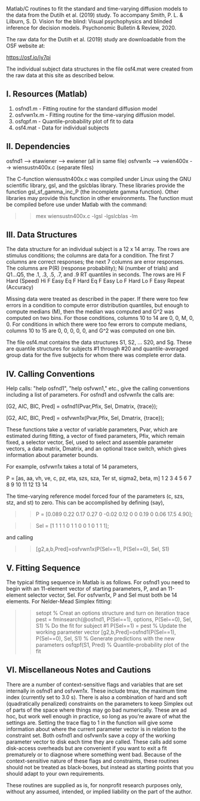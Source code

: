 
Matlab/C routines to fit the standard and time-varying diffusion models to the data from the Dutilh et al. (2019) study. To accompany Smith, P. L. & Lilburn, S. D. Vision for the blind: Visual psychophysics and blinded inference for decision models.  Psychonomic Bulletin & Review, 2020. 

The raw data for the Dutilh et al. (2019) study are downloadable from the OSF website at:

https://osf.io/jy7pi

The individual subject data structures in the file osf4.mat were created from the raw data at this site as described below. 

I. Resources (Matlab)
---------------------
1. osfnd1.m - Fitting routine for the standard diffusion model
2. osfvwn1x.m - Fitting routine for the time-varying diffusion model.
3. osfqpf.m - Quantile-probability plot of fit to data
4. osf4.mat - Data for individual subjects

II. Dependencies
-----------------

osfnd1 --> etawiener --> ewiener (all in same file)
osfvwn1x --> vwien400x --> wiensustn400x.c (separate files)

The C-function wiensustn400x.c was compiled under Linux using the GNU scientific library, gsl, and the gslcblas library. These libraries provide the function gsl_sf_gamma_inc_P (the incomplete gamma function). Other libraries may provide this function in other environments. The function must be compiled before use under Matlab with the command:

>>  mex wiensustn400x.c -lgsl -lgslcblas  -lm

III. Data Structures
--------------------

The data structure for an individual subject is a 12 x 14 array. The rows are stimulus conditions; the columns are data for a condition. The first 7 columns are correct responses; the next 7 columns are error responses. The columns are P(R) (response probability); Ni (number of trials) and Q1...Q5, the .1, .3, .5, .7, and .9 RT quantiles in seconds. The rows are 
  Hi F Hard  (Speed)
  Hi F Easy
  Eq F Hard
  Eq F Easy
  Lo F Hard
  Lo F Easy
  Repeat (Accuracy)

Missing data were treated as described in the paper. If there were too few errors in a condition to compute error distribution quantiles, but enough to compute medians (M), then the median was computed and G^2 was computed on two bins. For those conditions, columns 10 to 14 are 0, 0, M, 0, 0. For conditions in which there were too few errors to compute medians, columns 10 to 15 are 0, 0, 0, 0, 0, and G^2 was computed on one bin.  

The file osf4.mat contains the data structures S1, S2, ... S20, and Sg. These are quantile structures for subjects #1 through #20 and quantile-averaged group data for the five subjects for whom there was complete error data. 

IV. Calling Conventions
-----------------------
Help calls: "help osfnd1", "help osfvwn1," etc., give the calling conventions including a list of parameters. For osfnd1 and osfvwn1x the calls are:

 [G2, AIC, BIC, Pred] = osfnd1(Pvar,Pfix, Sel, Dmatrix, {trace});

 [G2, AIC, BIC, Pred] = osfvwn1x(Pvar,Pfix, Sel, Dmatrix, {trace});

These functions take a vector of variable parameters, Pvar, which are estimated during fitting, a vector of fixed parameters, Pfix, which remain fixed, a selector vector, Sel, used to select and assemble parameter vectors, a data matrix, Dmatrix, and an optional trace switch, which gives information about parameter bounds. 

For example, osfvwn1x takes a total of 14 parameters, 

P = [as, aa, vh, ve, c,  pz,  eta, szs, sza, Ter  st, sigma2, beta, m]
      1   2   3  4   5   6     7    8   9    10   11   12    13   14

The time-varying reference model forced four of the parameters (c, szs, stz, and st) to zero. This can be accomplished by defining (say), 

>> P = [0.089 0.22 0.17 0.27 0 -0.02 0.12 0  0 0.19 0 0.06 17.5 4.90];

>> Sel = [1  1  1  1  0  1  1  0  0  1  0  1  1 1];

and calling

>> [g2,a,b,Pred]=osfvwn1x(P(Sel==1), P(Sel==0), Sel, S1)

V. Fitting Sequence
-------------------
The typical fitting sequence in Matlab is as follows. For osfnd1 you need to begin with an 11-element vector of starting parameters, P, and an 11-element selector vector, Sel. For osfvwn1x, P and Sel must both be 14 elements. For Nelder-Mead Simplex fitting:

>> setopt % Creat an options structure and turn on iteration trace
>> pest = fminsearch(@osfnd1, P(Sel==1), options, P(Sel==0), Sel, S1) % Do the fit for subject #1
>> P(Sel==1) = pest % Update the working parameter vector
>> [g2,b,Pred]=osfnd1(P(Sel==1), P(Sel==0), Sel, S1)  % Generate predictions with the new parameters
>> osfqpf(S1, Pred) % Quantile-probability plot of the fit

VI. Miscellaneous Notes and Cautions
------------------------------------

There are a number of context-sensitive flags and variables that are set internally in osfnd1 and osfvwn1x. These include tmax, the maximum time index (currently set to 3.0 s). There is also a combination of hard and soft (quadratically penalized) constraints on the parameters to keep Simplex out of parts of the space where things may go bad numerically. These are ad hoc, but work well enough in practice, so long as you're aware of what the settings are. Setting the trace flag to 1 in the function will give some information about where the current parameter vector is in relation to the constraint set. Both osfnd1 and osfvwn1x save a copy of the working parameter vector to disk each time they are called. These calls add some disk-access overheads but are convenient if you want to exit a fit prematurely or to diagnose where something went bad. Because of the context-sensitive nature of these flags and constraints, these routines should not be treated as black-boxes, but instead as starting points that you should adapt to your own requirements. 

These routines are supplied as is, for nonprofit research purposes only, without any assumed, intended, or implied liability on the part of the author.  










